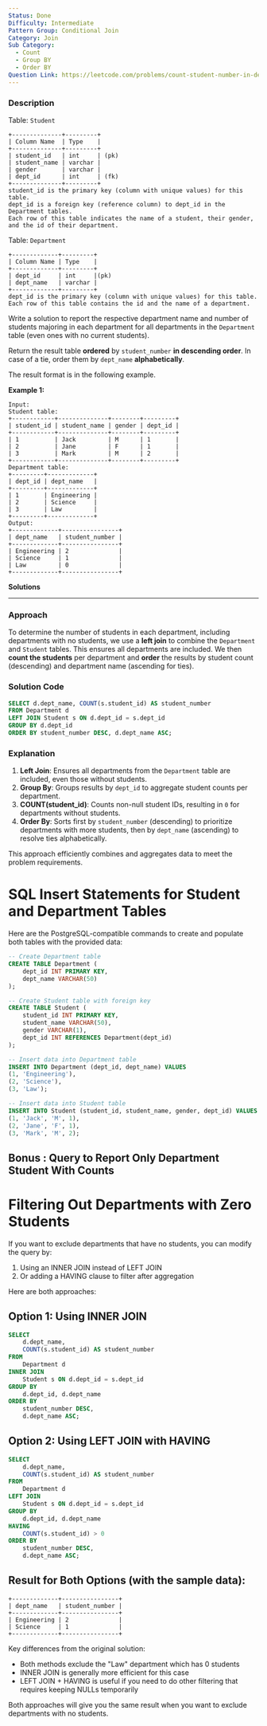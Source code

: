 ```yaml
---
Status: Done
Difficulty: Intermediate
Pattern Group: Conditional Join
Category: Join
Sub Category:
  - Count
  - Group BY
  - Order BY
Question Link: https://leetcode.com/problems/count-student-number-in-departments
---
```

### **Description**

Table: `Student`

```Plain
+--------------+---------+
| Column Name  | Type    |
+--------------+---------+
| student_id   | int     | (pk)
| student_name | varchar |
| gender       | varchar |
| dept_id      | int     | (fk)
+--------------+---------+
student_id is the primary key (column with unique values) for this table.
dept_id is a foreign key (reference column) to dept_id in the Department tables.
Each row of this table indicates the name of a student, their gender, and the id of their department.
```

Table: `Department`

```Plain
+-------------+---------+
| Column Name | Type    |
+-------------+---------+
| dept_id     | int     |(pk)
| dept_name   | varchar |
+-------------+---------+
dept_id is the primary key (column with unique values) for this table.
Each row of this table contains the id and the name of a department.
```

Write a solution to report the respective department name and number of students majoring in each department for all departments in the `Department` table (even ones with no current students).

Return the result table **ordered** by `student_number` **in descending order**. In case of a tie, order them by `dept_name` **alphabetically**.

The result format is in the following example.

**Example 1:**

```Plain
Input:
Student table:
+------------+--------------+--------+---------+
| student_id | student_name | gender | dept_id |
+------------+--------------+--------+---------+
| 1          | Jack         | M      | 1       |
| 2          | Jane         | F      | 1       |
| 3          | Mark         | M      | 2       |
+------------+--------------+--------+---------+
Department table:
+---------+-------------+
| dept_id | dept_name   |
+---------+-------------+
| 1       | Engineering |
| 2       | Science     |
| 3       | Law         |
+---------+-------------+
Output:
+-------------+----------------+
| dept_name   | student_number |
+-------------+----------------+
| Engineering | 2              |
| Science     | 1              |
| Law         | 0              |
+-------------+----------------+
```

**Solutions**

---

### Approach

To determine the number of students in each department, including departments with no students, we use a **left join** to combine the `Department` and `Student` tables. This ensures all departments are included. We then **count the students** per department and **order** the results by student count (descending) and department name (ascending for ties).

### Solution Code

```SQL
SELECT d.dept_name, COUNT(s.student_id) AS student_number
FROM Department d
LEFT JOIN Student s ON d.dept_id = s.dept_id
GROUP BY d.dept_id
ORDER BY student_number DESC, d.dept_name ASC;
```

### Explanation

1. **Left Join**: Ensures all departments from the `Department` table are included, even those without students.
2. **Group By**: Groups results by `dept_id` to aggregate student counts per department.
3. **COUNT(student_id)**: Counts non-null student IDs, resulting in `0` for departments without students.
4. **Order By**: Sorts first by `student_number` (descending) to prioritize departments with more students, then by `dept_name` (ascending) to resolve ties alphabetically.

This approach efficiently combines and aggregates data to meet the problem requirements.

  

# SQL Insert Statements for Student and Department Tables

Here are the PostgreSQL-compatible commands to create and populate both tables with the provided data:

```SQL
-- Create Department table
CREATE TABLE Department (
    dept_id INT PRIMARY KEY,
    dept_name VARCHAR(50)
);

-- Create Student table with foreign key
CREATE TABLE Student (
    student_id INT PRIMARY KEY,
    student_name VARCHAR(50),
    gender VARCHAR(1),
    dept_id INT REFERENCES Department(dept_id)
);

-- Insert data into Department table
INSERT INTO Department (dept_id, dept_name) VALUES
(1, 'Engineering'),
(2, 'Science'),
(3, 'Law');

-- Insert data into Student table
INSERT INTO Student (student_id, student_name, gender, dept_id) VALUES
(1, 'Jack', 'M', 1),
(2, 'Jane', 'F', 1),
(3, 'Mark', 'M', 2);
```

## Bonus : Query to Report Only Department Student With Counts

# Filtering Out Departments with Zero Students

If you want to exclude departments that have no students, you can modify the query by:

1. Using an INNER JOIN instead of LEFT JOIN
2. Or adding a HAVING clause to filter after aggregation

Here are both approaches:

## Option 1: Using INNER JOIN

```SQL
SELECT
    d.dept_name,
    COUNT(s.student_id) AS student_number
FROM
    Department d
INNER JOIN
    Student s ON d.dept_id = s.dept_id
GROUP BY
    d.dept_id, d.dept_name
ORDER BY
    student_number DESC,
    d.dept_name ASC;
```

## Option 2: Using LEFT JOIN with HAVING

```SQL
SELECT
    d.dept_name,
    COUNT(s.student_id) AS student_number
FROM
    Department d
LEFT JOIN
    Student s ON d.dept_id = s.dept_id
GROUP BY
    d.dept_id, d.dept_name
HAVING
    COUNT(s.student_id) > 0
ORDER BY
    student_number DESC,
    d.dept_name ASC;
```

## Result for Both Options (with the sample data):

```Plain
+-------------+----------------+
| dept_name   | student_number |
+-------------+----------------+
| Engineering | 2              |
| Science     | 1              |
+-------------+----------------+
```

Key differences from the original solution:

- Both methods exclude the "Law" department which has 0 students
- INNER JOIN is generally more efficient for this case
- LEFT JOIN + HAVING is useful if you need to do other filtering that requires keeping NULLs temporarily

Both approaches will give you the same result when you want to exclude departments with no students.